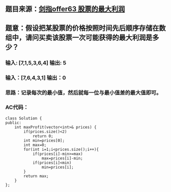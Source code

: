 ## 题目来源：[剑指offer63 股票的最大利润](https://leetcode-cn.com/problems/gu-piao-de-zui-da-li-run-lcof/)

## 题意：假设把某股票的价格按照时间先后顺序存储在数组中，请问买卖该股票一次可能获得的最大利润是多少？

### 输入: [7,1,5,3,6,4] 输出: 5
### 输入：[7,6,4,3,1] 输出：0

### 思路：记录每次的最小值，然后就每一位与最小值差的最大值即可。

### AC代码：

```
class Solution {
public:
    int maxProfit(vector<int>& prices) {
        if(prices.size()<2)
            return 0;
        int min=prices[0];
        int max=0;
        for(int i=1;i<prices.size();i++){
            if(prices[i]-min>=max)
                max=prices[i]-min;
            if(prices[i]<min)
                min=prices[i];
        }
        return max;
    }
};
```
